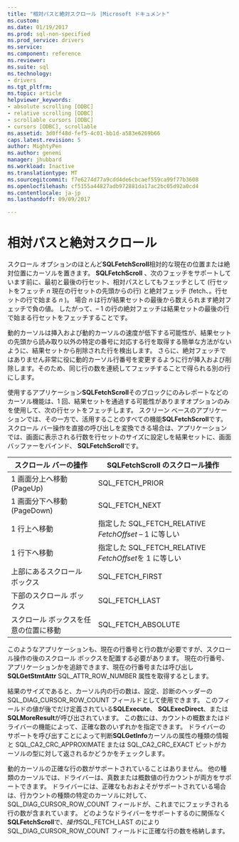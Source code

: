 ```yaml
---
title: "相対パスと絶対スクロール |Microsoft ドキュメント"
ms.custom: 
ms.date: 01/19/2017
ms.prod: sql-non-specified
ms.prod_service: drivers
ms.service: 
ms.component: reference
ms.reviewer: 
ms.suite: sql
ms.technology:
- drivers
ms.tgt_pltfrm: 
ms.topic: article
helpviewer_keywords:
- absolute scrolling [ODBC]
- relative scrolling [ODBC]
- scrollable cursors [ODBC]
- cursors [ODBC], scrollable
ms.assetid: 3d0ff48d-fef5-4c01-bb1d-a583e6269b66
caps.latest.revision: 5
author: MightyPen
ms.author: genemi
manager: jhubbard
ms.workload: Inactive
ms.translationtype: MT
ms.sourcegitcommit: f7e6274d77a9cdd4de6cbcaef559ca99f77b3608
ms.openlocfilehash: cf5155a44827adb972881da17ac2bc05d92a0cd4
ms.contentlocale: ja-jp
ms.lasthandoff: 09/09/2017

---
```

# <a name="relative-and-absolute-scrolling"></a>相対パスと絶対スクロール
スクロール オプションのほとんど**SQLFetchScroll**相対的な現在の位置または絶対位置にカーソルを置きます。 **SQLFetchScroll** 、次のフェッチをサポートしています前に、最初と最後の行セット、相対パスとしてもフェッチとして (行セットをフェッチ *n* 現在の行セットの先頭からの行) と絶対フェッチ (fetch、。行セットの行で始まる *n* )。 場合 *n* は行が結果セットの最後から数えられます絶対フェッチで負の値。 したがって、– 1 の行の絶対フェッチは結果セットの最後の行で始まる行セットをフェッチすることです。  
  
 動的カーソルは挿入および動的カーソルの速度が低下する可能性が、結果セットの先頭から読み取り以外の特定の番号に対応する行を取得する簡単な方法がないように、結果セットから削除された行を検出します。 さらに、絶対フェッチではありません非常に役に動的カーソル行番号を変更するように行が挿入および削除します。そのため、同じ行の数を連続してフェッチすることで得られる別の行にします。  
  
 使用するアプリケーション**SQLFetchScroll**そのブロックにのみレポートなどのカーソル機能は、1 回、結果セットを通過する可能性がありますオプションのみを使用して、次の行セットをフェッチします。 スクリーン ベースのアプリケーションでは、その一方で、活用することのすべての機能**SQLFetchScroll**です。 スクロール バー操作を直接の呼び出しを変換できる場合は、アプリケーションでは、画面に表示される行数を行セットのサイズに設定しを結果セットに、画面バッファーをバインド、 **SQLFetchScroll**です。  
  
|スクロール バーの操作|SQLFetchScroll のスクロール操作|  
|--------------------------|-------------------------------------|  
|1 画面分上へ移動 (PageUp)|SQL_FETCH_PRIOR|  
|1 画面分下へ移動 (PageDown)|SQL_FETCH_NEXT|  
|1 行上へ移動|指定した SQL_FETCH_RELATIVE *FetchOffset* – 1 に等しい|  
|1 行下へ移動|指定した SQL_FETCH_RELATIVE *FetchOffset*を 1 に等しい|  
|上部にあるスクロール ボックス|SQL_FETCH_FIRST|  
|下部のスクロール ボックス|SQL_FETCH_LAST|  
|スクロール ボックスを任意の位置に移動|SQL_FETCH_ABSOLUTE|  
  
 このようなアプリケーションも、現在の行番号と行の数が必要ですが、スクロール操作の後のスクロール ボックスを配置する必要があります。 現在の行番号、アプリケーションかを追跡できます、現在の行番号または呼び出し**SQLGetStmtAttr** SQL_ATTR_ROW_NUMBER 属性を取得するとします。  
  
 結果のサイズであると、カーソル内の行の数は、設定、診断のヘッダーの SQL_DIAG_CURSOR_ROW_COUNT フィールドとして使用できます。 このフィールドの値が後でだけ定義されている**SQLExecute**、 **SQLExecDirect**、または**SQLMoreResult**が呼び出されています。 この数には、カウントの概数またはドライバーの機能によって、正確な数のいずれかを指定できます。 ドライバーのサポートを呼び出すことによって判断**SQLGetInfo**カーソルの属性の種類の情報と SQL_CA2_CRC_APPROXIMATE または SQL_CA2_CRC_EXACT ビットがカーソルの型に対して返されるかどうかをチェックします。  
  
 動的カーソルの正確な行の数がサポートされていることはありません。 他の種類のカーソルでは、ドライバーは、真数または概数値の行カウントが両方をサポートできます。 ドライバーには、正確なもおおよそがサポートされている場合は、行カウントの種類の特定のカーソルに対して、SQL_DIAG_CURSOR_ROW_COUNT フィールドが、これまでにフェッチされる行の数が含まれています。 どのようなドライバーをサポートするのに関係なく**SQLFetchScroll**で、*操作*SQL_FETCH_LAST のにより SQL_DIAG_CURSOR_ROW_COUNT フィールドに正確な行の数を格納します。

